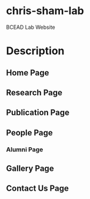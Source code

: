 # chris-sham-lab
BCEAD Lab Website


# Description

## Home Page

## Research Page

## Publication Page

## People Page
### Alumni Page

## Gallery Page

## Contact Us Page
